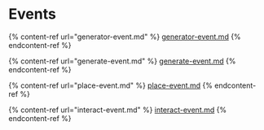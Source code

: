# Events

{% content-ref url="generator-event.md" %}
[generator-event.md](generator-event.md)
{% endcontent-ref %}

{% content-ref url="generate-event.md" %}
[generate-event.md](generate-event.md)
{% endcontent-ref %}

{% content-ref url="place-event.md" %}
[place-event.md](place-event.md)
{% endcontent-ref %}

{% content-ref url="interact-event.md" %}
[interact-event.md](interact-event.md)
{% endcontent-ref %}
